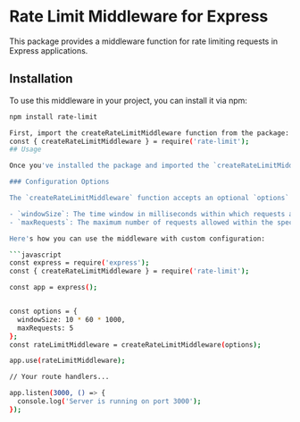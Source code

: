 # Rate Limit Middleware for Express

This package provides a middleware function for rate limiting requests in Express applications.

## Installation

To use this middleware in your project, you can install it via npm:

```bash
npm install rate-limit

First, import the createRateLimitMiddleware function from the package:
const { createRateLimitMiddleware } = require('rate-limit');
## Usage

Once you've installed the package and imported the `createRateLimitMiddleware` function, you can use it to create rate limiting middleware for your Express routes.

### Configuration Options

The `createRateLimitMiddleware` function accepts an optional `options` object with the following properties:

- `windowSize`: The time window in milliseconds within which requests are counted for rate limiting. Defaults to 15 minutes (15 * 60 * 1000 ms).
- `maxRequests`: The maximum number of requests allowed within the specified time window. Defaults to 5 requests.

Here's how you can use the middleware with custom configuration:

```javascript
const express = require('express');
const { createRateLimitMiddleware } = require('rate-limit');

const app = express();


const options = {
  windowSize: 10 * 60 * 1000, 
  maxRequests: 5
};
const rateLimitMiddleware = createRateLimitMiddleware(options);

app.use(rateLimitMiddleware);

// Your route handlers...

app.listen(3000, () => {
  console.log('Server is running on port 3000');
});


